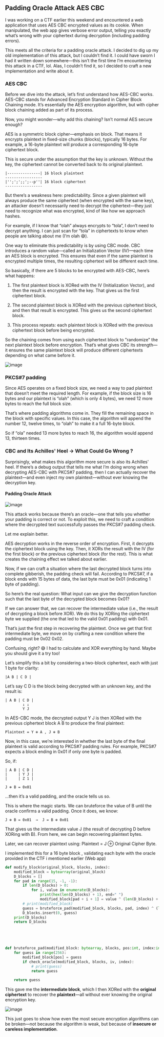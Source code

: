## Padding Oracle Attack AES CBC

I was working on a CTF earlier this weekend and encountered a web application that uses AES CBC encrypted values as its cookie. When manipulated, the web app gives verbose error output, telling you exactly what’s wrong with your ciphertext during decryption (including padding errors).

This meets all the criteria for a padding oracle attack. I decided to dig up my old implementation of this attack, but I couldn’t find it. I could have sworn I had it written down somewhere—this isn’t the first time I’m encountering this attack in a CTF, lol. Alas, I couldn’t find it, so I decided to craft a new implementation and write about it.

### AES CBC

Before we dive into the attack, let’s first understand how AES-CBC works. AES-CBC stands for Advanced Encryption Standard in Cipher Block Chaining mode. It’s essentially the AES encryption algorithm, but with cipher block chaining added as part of its process.

Now, you might wonder—why add this chaining? Isn’t normal AES secure enough?

AES is a symmetric block cipher—emphasis on block. That means it encrypts plaintext in fixed-size chunks (blocks), typically 16 bytes. For example, a 16-byte plaintext will produce a corresponding 16-byte ciphertext block.

This is secure under the assumption that the key is unknown. Without the key, the ciphertext cannot be converted back to its original plaintext.

```
|---------------| 16 block plaintext
-----------------
|'';';';;';--p''| 16 block ciphertext
-----------------
```
But there’s a weakness here: predictability. Since a given plaintext will always produce the same ciphertext (when encrypted with the same key), an attacker doesn’t necessarily need to decrypt the ciphertext—they just need to recognize what was encrypted, kind of like how we approach hashes.

For example, if I know that “olah” always encrypts to “tola”, I don’t need to decrypt anything. I can just scan for “tola” in ciphertexts to know when people are talking about me (I’m olah 😅).

One way to eliminate this predictability is by using CBC mode. CBC introduces a random value—called an Initialization Vector (IV)—each time an AES block is encrypted. This ensures that even if the same plaintext is encrypted multiple times, the resulting ciphertext will be different each time.

So basically, if there are 5 blocks to be encrypted with AES-CBC, here’s what happens:

1. The first plaintext block is XORed with the IV (Initialization Vector), and then the result is encrypted with the key. That gives us the first ciphertext block.

2. The second plaintext block is XORed with the previous ciphertext block, and then that result is encrypted. This gives us the second ciphertext block.

3. This process repeats: each plaintext block is XORed with the previous ciphertext block before being encrypted.

So the chaining comes from using each ciphertext block to "randomize" the next plaintext block before encryption. That’s what gives CBC its strength—it ensures the same plaintext block will produce different ciphertexts depending on what came before it.

![image](https://github.com/user-attachments/assets/1cb908e4-7938-443c-bcf1-eb1ef945170d)



### PKCS#7 padding
Since AES operates on a fixed block size, we need a way to pad plaintext that doesn’t meet the required length. For example, if the block size is 16 bytes and our plaintext is “olah” (which is only 4 bytes), we need 12 more bytes to reach the full block size.

That’s where padding algorithms come in. They fill the remaining space in the block with specific values. In this case, the algorithm will append the number 12, twelve times, to “olah” to make it a full 16-byte block.

So if “ola” needed 13 more bytes to reach 16, the algorithm would append 13, thirteen times.



### CBC and Its Achilles' Heel -> What Could Go Wrong ?

Surprisingly, what makes this algorithm more secure is also its Achilles' heel. If there’s a debug output that tells me what I’m doing wrong when decrypting AES-CBC with PKCS#7 padding, then I can actually recover the plaintext—and even inject my own plaintext—without ever knowing the decryption key.


#### Padding Oracle Attack

![image](https://github.com/user-attachments/assets/708634f9-0d28-4bb9-913a-21365cdbb685)

This attack works because there’s an oracle—one that tells you whether your padding is correct or not. To exploit this, we need to craft a condition where the decrypted text successfully passes the PKCS#7 padding check.

Let me explain better.

AES decryption works in the reverse order of encryption. First, it decrypts the ciphertext block using the key. Then, it XORs the result with the IV (for the first block) or the previous ciphertext block (for the rest). This is what creates the chaining effect we talked about earlier.

Now, if we can craft a situation where the last decrypted block turns into complete gibberish, the padding check will fail. According to PKCS#7, if a block ends with 15 bytes of data, the last byte must be 0x01 (indicating 1 byte of padding).

So here’s the real question: What input can we give the decryption function such that the last byte of the decrypted block becomes 0x01?

If we can answer that, we can recover the intermediate value (i.e., the result of decrypting a block before XOR). We do this by XORing the ciphertext byte we supplied (the one that led to the valid 0x01 padding) with 0x01.

That’s just the first step in recovering the plaintext. Once we get that first intermediate byte, we move on by crafting a new condition where the padding must be 0x02 0x02.

Confusing, right? 😅
I had to calculate and XOR everything by hand. Maybe you should give it a try too!


Let’s simplify this a bit by considering a two-block ciphertext, each with just 1 byte for clarity:
```
|A B | C D |
```
Let’s say C D is the block being decrypted with an unknown key, and the result is:

```
| A B | C D |
        ↓ ↓
        Y J
```
In AES-CBC mode, the decrypted output Y J is then XORed with the previous ciphertext block A B to produce the final plaintext:

```
Plaintext = Y ⊕ A , J ⊕ B
```
Now, in this case, we’re interested in whether the last byte of the final plaintext is valid according to PKCS#7 padding rules. For example, PKCS#7 expects a block ending in 0x01 if only one byte is padded.

So, if:

```
| A B | C D |
|     | Y J | 
|     | Z 1 |
```
```
J ⊕ B = 0x01
```
...then it’s a valid padding, and the oracle tells us so.

This is where the magic starts. We can bruteforce the value of B until the oracle confirms a valid padding. Once it does, we know:

```
J ⊕ B = 0x01  →  J = B ⊕ 0x01

```

That gives us the intermediate value J (the result of decrypting D before XORing with B). From here, we can begin recovering plaintext bytes.

Later, we can recover plaintext using: Plaintext = J ⊕ Original Cipher Byte.


I implemented this for a 16 byte block , validating each byte with the oracle provided in the CTF i mentioned earlier (Web app)

```py
def modify_block(original_block, blocks, index):
    modified_block = bytearray(original_block)
    D_blocks = []
    for pad in range(15, -1, -1):
        if len(D_blocks) > 0:
            for i, value in enumerate(D_blocks):
                print(hex(len(D_blocks) + 1), end=" ")
                modified_block[pad + i + 1] = value ^ (len(D_blocks) + 1) # 0x01 for 1 pad , 0x02 for 2 pad
        # print(modified_block)
        guess = bruteforce_pad(modified_block, blocks, pad, index) ^ (len(D_blocks) + 1)
        D_blocks.insert(0, guess)
    print(D_blocks)
    return D_blocks
        




def bruteforce_pad(modified_block: bytearray, blocks, pos:int, index:int):
    for guess in range(256):
        modified_block[pos] = guess
        if check_oracle(modified_block, blocks, iv, index):
            # print(guess)
            return guess
        
    return guess
```

This gave me the **intermediate block**, which I then XORed with the **original ciphertext** to recover the **plaintext**—all without ever knowing the original encryption key.


![image](https://github.com/user-attachments/assets/a7eb71df-0243-42cd-8c56-47f5cb94bfc9)


This just goes to show how even the most secure encryption algorithms can be broken—not because the algorithm is weak, but because of **insecure or careless implementation**.

